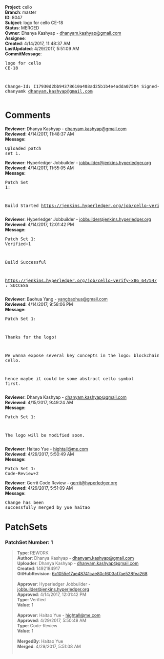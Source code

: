 <strong>Project</strong>: cello<br><strong>Branch</strong>: master<br><strong>ID</strong>: 8047<br><strong>Subject</strong>: logo for cello CE-18<br><strong>Status</strong>: MERGED<br><strong>Owner</strong>: Dhanya Kashyap - dhanyam.kashyap@gmail.com<br><strong>Assignee</strong>:<br><strong>Created</strong>: 4/14/2017, 11:48:37 AM<br><strong>LastUpdated</strong>: 4/29/2017, 5:51:09 AM<br><strong>CommitMessage</strong>:<br><pre>logo for cello CE-18

Change-Id: I17930d2bb94378610a403ad25b1b4e4adda07504
Signed-off-by: dhanyamk <dhanyam.kashyap@gmail.com>
</pre><h1>Comments</h1><strong>Reviewer</strong>: Dhanya Kashyap - dhanyam.kashyap@gmail.com<br><strong>Reviewed</strong>: 4/14/2017, 11:48:37 AM<br><strong>Message</strong>: <pre>Uploaded patch set 1.</pre><strong>Reviewer</strong>: Hyperledger Jobbuilder - jobbuilder@jenkins.hyperledger.org<br><strong>Reviewed</strong>: 4/14/2017, 11:55:05 AM<br><strong>Message</strong>: <pre>Patch Set 1:

Build Started https://jenkins.hyperledger.org/job/cello-verify-x86_64/54/</pre><strong>Reviewer</strong>: Hyperledger Jobbuilder - jobbuilder@jenkins.hyperledger.org<br><strong>Reviewed</strong>: 4/14/2017, 12:01:42 PM<br><strong>Message</strong>: <pre>Patch Set 1: Verified+1

Build Successful 

https://jenkins.hyperledger.org/job/cello-verify-x86_64/54/ : SUCCESS</pre><strong>Reviewer</strong>: Baohua Yang - yangbaohua@gmail.com<br><strong>Reviewed</strong>: 4/14/2017, 9:58:06 PM<br><strong>Message</strong>: <pre>Patch Set 1:

Thanks for the logo!

We wanna expose several key concepts in the logo: blockchain, cello.

hence maybe it could be some abstract cello symbol first.</pre><strong>Reviewer</strong>: Dhanya Kashyap - dhanyam.kashyap@gmail.com<br><strong>Reviewed</strong>: 4/15/2017, 9:49:24 AM<br><strong>Message</strong>: <pre>Patch Set 1:

The logo will be modified soon.</pre><strong>Reviewer</strong>: Haitao Yue - hightall@me.com<br><strong>Reviewed</strong>: 4/29/2017, 5:50:49 AM<br><strong>Message</strong>: <pre>Patch Set 1: Code-Review+2</pre><strong>Reviewer</strong>: Gerrit Code Review - gerrit@hyperledger.org<br><strong>Reviewed</strong>: 4/29/2017, 5:51:09 AM<br><strong>Message</strong>: <pre>Change has been successfully merged by yue haitao</pre><h1>PatchSets</h1><h3>PatchSet Number: 1</h3><blockquote><strong>Type</strong>: REWORK<br><strong>Author</strong>: Dhanya Kashyap - dhanyam.kashyap@gmail.com<br><strong>Uploader</strong>: Dhanya Kashyap - dhanyam.kashyap@gmail.com<br><strong>Created</strong>: 1492184917<br><strong>GitHubRevision</strong>: [6c1055e17ae48741cae80cf603af7ae528fea268](https://github.com/hyperledger/cello/commit/6c1055e17ae48741cae80cf603af7ae528fea268)<br><br><strong>Approver</strong>: Hyperledger Jobbuilder - jobbuilder@jenkins.hyperledger.org<br><strong>Approved</strong>: 4/14/2017, 12:01:42 PM<br><strong>Type</strong>: Verified<br><strong>Value</strong>: 1<br><br><strong>Approver</strong>: Haitao Yue - hightall@me.com<br><strong>Approved</strong>: 4/29/2017, 5:50:49 AM<br><strong>Type</strong>: Code-Review<br><strong>Value</strong>: 1<br><br><strong>MergedBy</strong>: Haitao Yue<br><strong>Merged</strong>: 4/29/2017, 5:51:08 AM<br><br></blockquote>